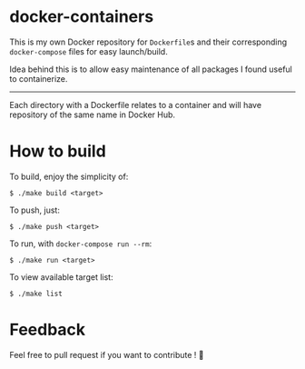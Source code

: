 # docker-containers

This is my own Docker repository for `Dockerfile`s and their corresponding `docker-compose` files for easy launch/build.

Idea behind this is to allow easy maintenance of all packages I found useful to containerize.

---

Each directory with a Dockerfile relates to a container and will have repository of the same name in Docker Hub.

# How to build

To build, enjoy the simplicity of:
```
$ ./make build <target>
```

To push, just:
```
$ ./make push <target>
```

To run, with `docker-compose run --rm`:
```
$ ./make run <target>
```

To view available target list:
```
$ ./make list
```

# Feedback

Feel free to pull request if you want to contribute ! :beer:

